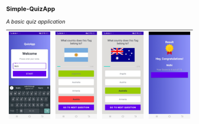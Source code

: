 ### Simple-QuizApp
_A basic quiz application_

| <img src = "screenshots/Screenshot_20210301_003651.jpg" width=200> | <img src = "screenshots/Screenshot_20210301_003656.jpg" width=200> | <img src = "screenshots/Screenshot_20210301_003659.jpg" width=200>| <img src = "screenshots/Screenshot_20210301_003716.jpg" width=200> |
|---|---|---|---|
